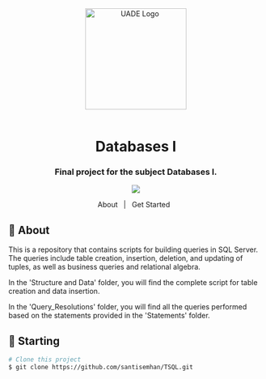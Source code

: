 <div align="center" id="top">
  <img src="https://github.com/santisemhan/TSQL/assets/58712215/204a682b-3f77-4b61-90a5-9574ccafc6e0" width="200" alt="UADE Logo" />
</div>
<br/>

<div align="center">
  <h1>Databases I</h1>
  <h3>Final project for the subject Databases I.</h3>
</div>

<p align="center">
  <img src="https://img.shields.io/badge/Microsoft%20SQL%20Server-CC2927?style=for-the-badge&logo=microsoft%20sql%20server&logoColor=white"/>
</p>


<p align="center">
  <a>About</a> &#xa0; | &#xa0;
  <a>Get Started</a>  &#xa0;
</p>

## :dart: About ##
This is a repository that contains scripts for building queries in SQL Server. The queries include table creation, insertion, deletion, and updating of tuples, as well as business queries and relational algebra.

In the 'Structure and Data' folder, you will find the complete script for table creation and data insertion.

In the 'Query_Resolutions' folder, you will find all the queries performed based on the statements provided in the 'Statements' folder.

## :checkered_flag: Starting ##

```bash
# Clone this project
$ git clone https://github.com/santisemhan/TSQL.git
```
</div>


<br/>
